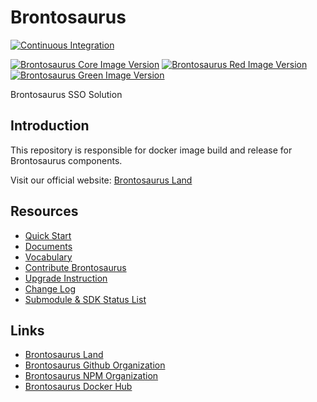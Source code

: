 # Brontosaurus

[![Continuous Integration](https://github.com/SudoDotDog/brontosaurus/actions/workflows/ci.yml/badge.svg)](https://github.com/SudoDotDog/brontosaurus/actions/workflows/ci.yml)

[![Brontosaurus Core Image Version](https://img.shields.io/docker/v/brontosaurus/core?label=brontosaurus%2Fcore&sort=semver)](//hub.docker.com/r/brontosaurus/core)
[![Brontosaurus Red Image Version](https://img.shields.io/docker/v/brontosaurus/red?color=red&label=brontosaurus%2Fred&sort=semver)](//hub.docker.com/r/brontosaurus/red)
[![Brontosaurus Green Image Version](https://img.shields.io/docker/v/brontosaurus/green?color=green&label=brontosaurus%2Fgreen&sort=semver)](//hub.docker.com/r/brontosaurus/green)

Brontosaurus SSO Solution

## Introduction

This repository is responsible for docker image build and release for Brontosaurus components.

Visit our official website: [Brontosaurus Land](//brontosaurus.land)

## Resources

-   [Quick Start](./quick-start)
-   [Documents](./documents)
-   [Vocabulary](./vocabulary)
-   [Contribute Brontosaurus](./contribute)
-   [Upgrade Instruction](./upgrade/upgrade)
-   [Change Log](./change-log)
-   [Submodule & SDK Status List](./submodule-sdk)

## Links

-   [Brontosaurus Land](//brontosaurus.land)
-   [Brontosaurus Github Organization](//github.com/SudoDotDog/Brontosaurus)
-   [Brontosaurus NPM Organization](//www.npmjs.com/org/brontosaurus)
-   [Brontosaurus Docker Hub](//hub.docker.com/u/brontosaurus)
